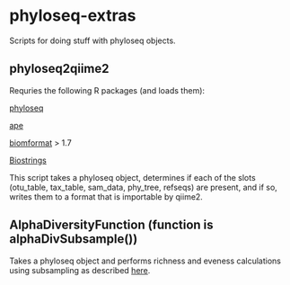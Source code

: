 # phyloseq-extras
Scripts for doing stuff with phyloseq objects.

## phyloseq2qiime2
Requries the following R packages (and loads them):

[phyloseq](https://github.com/joey711/phyloseq)

[ape](https://cran.r-project.org/web/packages/ape/index.html)

[biomformat](https://bioconductor.org/packages/release/bioc/html/biomformat.html) > 1.7

[Biostrings](https://bioconductor.org/packages/release/bioc/html/Biostrings.html)

This script takes a phyloseq object, determines if each of the slots (otu_table, tax_table, sam_data, phy_tree, refseqs) are present, and if so, writes them to a format that is importable by qiime2.

## AlphaDiversityFunction (function is alphaDivSubsample())
Takes a phyloseq object and performs richness and eveness calculations using subsampling as described [here](http://deneflab.github.io/MicrobeMiseq/demos/mothur_2_phyloseq.html#alpha_diversity).
